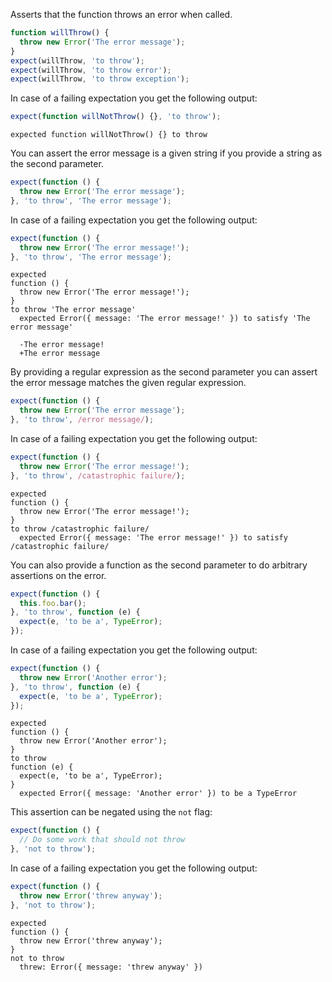 Asserts that the function throws an error when called.

```javascript
function willThrow() {
  throw new Error('The error message');
}
expect(willThrow, 'to throw');
expect(willThrow, 'to throw error');
expect(willThrow, 'to throw exception');
```

In case of a failing expectation you get the following output:

```javascript
expect(function willNotThrow() {}, 'to throw');
```

```output
expected function willNotThrow() {} to throw
```

You can assert the error message is a given string if you provide a
string as the second parameter.

```javascript
expect(function () {
  throw new Error('The error message');
}, 'to throw', 'The error message');
```

In case of a failing expectation you get the following output:

```javascript
expect(function () {
  throw new Error('The error message!');
}, 'to throw', 'The error message');
```

```output
expected
function () {
  throw new Error('The error message!');
}
to throw 'The error message'
  expected Error({ message: 'The error message!' }) to satisfy 'The error message'

  -The error message!
  +The error message
```

By providing a regular expression as the second parameter you can
assert the error message matches the given regular expression.

```javascript
expect(function () {
  throw new Error('The error message');
}, 'to throw', /error message/);
```

In case of a failing expectation you get the following output:

```javascript
expect(function () {
  throw new Error('The error message!');
}, 'to throw', /catastrophic failure/);
```

```output
expected
function () {
  throw new Error('The error message!');
}
to throw /catastrophic failure/
  expected Error({ message: 'The error message!' }) to satisfy /catastrophic failure/
```

You can also provide a function as the second parameter to do
arbitrary assertions on the error.

```javascript
expect(function () {
  this.foo.bar();
}, 'to throw', function (e) {
  expect(e, 'to be a', TypeError);
});
```

In case of a failing expectation you get the following output:

```javascript
expect(function () {
  throw new Error('Another error');
}, 'to throw', function (e) {
  expect(e, 'to be a', TypeError);
});
```

```output
expected
function () {
  throw new Error('Another error');
}
to throw
function (e) {
  expect(e, 'to be a', TypeError);
}
  expected Error({ message: 'Another error' }) to be a TypeError
```

This assertion can be negated using the `not` flag:

```javascript
expect(function () {
  // Do some work that should not throw
}, 'not to throw');
```

In case of a failing expectation you get the following output:

```javascript
expect(function () {
  throw new Error('threw anyway');
}, 'not to throw');
```

```output
expected
function () {
  throw new Error('threw anyway');
}
not to throw
  threw: Error({ message: 'threw anyway' })
```

